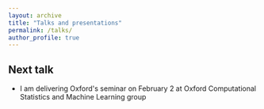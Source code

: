 ```yaml
---
layout: archive
title: "Talks and presentations"
permalink: /talks/
author_profile: true
---
```



## Next talk

* I am delivering Oxford's seminar on February 2 at Oxford Computational Statistics and Machine Learning group 
